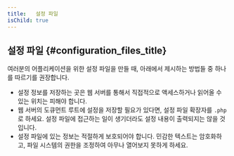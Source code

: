 ```yaml
---
title:   설정 파일
isChild: true
---
```


## 설정 파일 {#configuration_files_title}

여러분의 어플리케이션을 위한 설정 파일을 만들 때, 아래에서 제시하는 방법들 중 하나를
따르기를 권장합니다.

- 설정 정보를 저장하는 곳은 웹 서버를 통해서 직접적으로 액세스하거나 읽어올 수 있는 위치는 피해야 합니다.
- 웹 서버의 도큐먼트 루트에 설정을 저장할 필요가 있다면, 설정 파일 확장자를 `.php`로 하세요. 설정 파일에 접근하는 일이 생기더라도 설정 내용이 출력되지는 않을 것입니다.
- 설정 파일에 있는 정보는 적절하게 보호되어야 합니다. 민감한 텍스트는 암호화하고, 파일 시스템의 권한을 조정하여 아무나 열어보지 못하게 하세요.